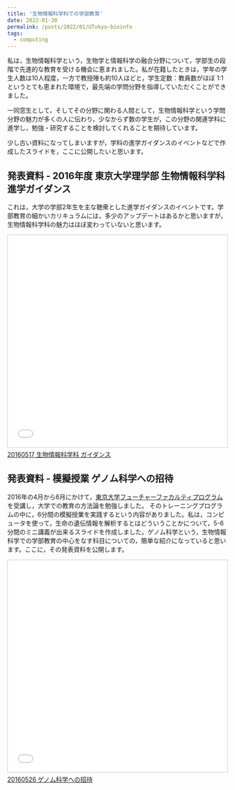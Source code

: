 ```yaml
---
title: '生物情報科学科での学部教育'
date: 2022-01-30
permalink: /posts/2022/01/UTokyo-bioinfo
tags:
  - computing
---
```


私は，生物情報科学という，生物学と情報科学の融合分野について，学部生の段階で先進的な教育を受ける機会に恵まれました。私が在籍したときは，学年の学生人数は10人程度，一方で教授陣も約10人ほどと，学生定数：教員数がほぼ 1:1 というとても恵まれた環境で，最先端の学問分野を指導していただくことができました。

一同窓生として，そしてその分野に関わる人間として，生物情報科学という学問分野の魅力が多くの人に伝わり，少なからず数の学生が，この分野の関連学科に進学し，勉強・研究することを検討してくれることを期待しています。

少し古い資料になってしまいますが，学科の進学ガイダンスのイベントなどで作成したスライドを，ここに公開したいと思います。

## 発表資料 - 2016年度 東京大学理学部 生物情報科学科進学ガイダンス

これは，大学の学部2年生を主な聴衆とした進学ガイダンスのイベントです。学部教育の細かいカリキュラムには，多少のアップデートはあるかと思いますが，生物情報科学科の魅力はほぼ変わっていないと思います。

<iframe src="//www.slideshare.net/slideshow/embed_code/key/1gNN8CuM0lKAxW" width="595" height="485" frameborder="0" marginwidth="0" marginheight="0" scrolling="no" style="border:1px solid #CCC; border-width:1px; margin-bottom:5px; max-width: 100%;" allowfullscreen> </iframe>
<div style="margin-bottom:5px">
<a href="//www.slideshare.net/YosukeTanigawa/20160517" title="20160517 生物情報科学科 ガイダンス" target="_blank">20160517 生物情報科学科 ガイダンス</a>
</div>

## 発表資料 - 模擬授業 ゲノム科学への招待

2016年の4月から6月にかけて，[東京大学フューチャーファカルティプログラム](https://www.utokyofd.com/ffp/)を受講し，大学での教育の方法論を勉強しました。 そのトレーニングプログラムの中に，6分間の模擬授業を実践するという内容がありました。私は，コンピュータを使って，生命の遺伝情報を解析するとはどういうことかについて，5-6分間のミニ講義が出来るスライドを作成しました。ゲノム科学という，生物情報科学での学部教育の中心をなす科目についての，簡単な紹介になっていると思います。ここに，その発表資料を公開します。

<iframe src="//www.slideshare.net/slideshow/embed_code/key/HeFh3Ww2MDQp3k" width="595" height="485" frameborder="0" marginwidth="0" marginheight="0" scrolling="no" style="border:1px solid #CCC; border-width:1px; margin-bottom:5px; max-width: 100%;" allowfullscreen> </iframe>
<div style="margin-bottom:5px">
<a href="//www.slideshare.net/YosukeTanigawa/20160526-62396080" title="20160526_ゲノム科学への招待" target="_blank">20160526 ゲノム科学への招待</a>
</div>
